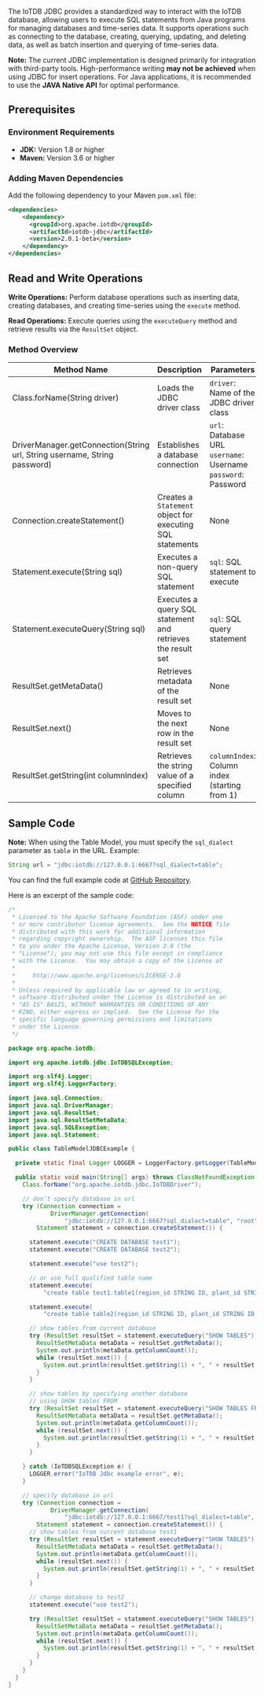 <!--

    Licensed to the Apache Software Foundation (ASF) under one
    or more contributor license agreements.  See the NOTICE file
    distributed with this work for additional information
    regarding copyright ownership.  The ASF licenses this file
    to you under the Apache License, Version 2.0 (the
    "License"); you may not use this file except in compliance
    with the License.  You may obtain a copy of the License at
    
        http://www.apache.org/licenses/LICENSE-2.0
    
    Unless required by applicable law or agreed to in writing,
    software distributed under the License is distributed on an
    "AS IS" BASIS, WITHOUT WARRANTIES OR CONDITIONS OF ANY
    KIND, either express or implied.  See the License for the
    specific language governing permissions and limitations
    under the License.

-->

The IoTDB JDBC provides a standardized way to interact with the IoTDB database, allowing users to execute SQL statements from Java programs for managing databases and time-series data. It supports operations such as connecting to the database, creating, querying, updating, and deleting data, as well as batch insertion and querying of time-series data.

**Note:** The current JDBC implementation is designed primarily for integration with third-party tools. High-performance writing **may not be achieved** when using JDBC for insert operations. For Java applications, it is recommended to use the **JAVA Native API** for optimal performance.

## Prerequisites

### **Environment Requirements**

- **JDK:** Version 1.8 or higher
- **Maven:** Version 3.6 or higher

### **Adding Maven Dependencies**

Add the following dependency to your Maven `pom.xml` file:

```XML
<dependencies>
    <dependency>
      <groupId>org.apache.iotdb</groupId>
      <artifactId>iotdb-jdbc</artifactId>
      <version>2.0.1-beta</version>
    </dependency>
</dependencies>
```

## Read and Write Operations

**Write Operations:** Perform database operations such as inserting data, creating databases, and creating time-series using the `execute` method.

**Read Operations:** Execute queries using the `executeQuery` method and retrieve results via the `ResultSet` object.

### Method Overview

| **Method Name**                                              | **Description**                                             | **Parameters**                                               | **Return Value**                                  |
| ------------------------------------------------------------ | ----------------------------------------------------------- | ------------------------------------------------------------ | ------------------------------------------------- |
| Class.forName(String driver)                                 | Loads the JDBC driver class                                 | `driver`: Name of the JDBC driver class                      | `Class`: Loaded class object                      |
| DriverManager.getConnection(String url, String username, String password) | Establishes a database connection                           | `url`: Database URL `username`: Username `password`: Password | `Connection`: Database connection object          |
| Connection.createStatement()                                 | Creates a `Statement` object for executing SQL statements   | None                                                         | `Statement`: SQL execution object                 |
| Statement.execute(String sql)                                | Executes a non-query SQL statement                          | `sql`: SQL statement to execute                              | `boolean`: Indicates if a `ResultSet` is returned |
| Statement.executeQuery(String sql)                           | Executes a query SQL statement and retrieves the result set | `sql`: SQL query statement                                   | `ResultSet`: Query result set                     |
| ResultSet.getMetaData()                                      | Retrieves metadata of the result set                        | None                                                         | `ResultSetMetaData`: Metadata object              |
| ResultSet.next()                                             | Moves to the next row in the result set                     | None                                                         | `boolean`: Whether the move was successful        |
| ResultSet.getString(int columnIndex)                         | Retrieves the string value of a specified column            | `columnIndex`: Column index (starting from 1)                | `String`: Column value                            |

## Sample Code

**Note:** When using the Table Model, you must specify the `sql_dialect` parameter as `table` in the URL. Example:

```Java
String url = "jdbc:iotdb://127.0.0.1:6667?sql_dialect=table";
```

You can find the full example code at [GitHub Repository](https://github.com/apache/iotdb/blob/master/example/jdbc/src/main/java/org/apache/iotdb/TableModelJDBCExample.java).

Here is an excerpt of the sample code:

```Java
/*
 * Licensed to the Apache Software Foundation (ASF) under one
 * or more contributor license agreements.  See the NOTICE file
 * distributed with this work for additional information
 * regarding copyright ownership.  The ASF licenses this file
 * to you under the Apache License, Version 2.0 (the
 * "License"); you may not use this file except in compliance
 * with the License.  You may obtain a copy of the License at
 *
 *     http://www.apache.org/licenses/LICENSE-2.0
 *
 * Unless required by applicable law or agreed to in writing,
 * software distributed under the License is distributed on an
 * "AS IS" BASIS, WITHOUT WARRANTIES OR CONDITIONS OF ANY
 * KIND, either express or implied.  See the License for the
 * specific language governing permissions and limitations
 * under the License.
 */

package org.apache.iotdb;

import org.apache.iotdb.jdbc.IoTDBSQLException;

import org.slf4j.Logger;
import org.slf4j.LoggerFactory;

import java.sql.Connection;
import java.sql.DriverManager;
import java.sql.ResultSet;
import java.sql.ResultSetMetaData;
import java.sql.SQLException;
import java.sql.Statement;

public class TableModelJDBCExample {

  private static final Logger LOGGER = LoggerFactory.getLogger(TableModelJDBCExample.class);

  public static void main(String[] args) throws ClassNotFoundException, SQLException {
    Class.forName("org.apache.iotdb.jdbc.IoTDBDriver");

    // don't specify database in url
    try (Connection connection =
            DriverManager.getConnection(
                "jdbc:iotdb://127.0.0.1:6667?sql_dialect=table", "root", "root");
        Statement statement = connection.createStatement()) {

      statement.execute("CREATE DATABASE test1");
      statement.execute("CREATE DATABASE test2");

      statement.execute("use test2");

      // or use full qualified table name
      statement.execute(
          "create table test1.table1(region_id STRING ID, plant_id STRING ID, device_id STRING ID, model STRING ATTRIBUTE, temperature FLOAT MEASUREMENT, humidity DOUBLE MEASUREMENT) with (TTL=3600000)");

      statement.execute(
          "create table table2(region_id STRING ID, plant_id STRING ID, color STRING ATTRIBUTE, temperature FLOAT MEASUREMENT, speed DOUBLE MEASUREMENT) with (TTL=6600000)");

      // show tables from current database
      try (ResultSet resultSet = statement.executeQuery("SHOW TABLES")) {
        ResultSetMetaData metaData = resultSet.getMetaData();
        System.out.println(metaData.getColumnCount());
        while (resultSet.next()) {
          System.out.println(resultSet.getString(1) + ", " + resultSet.getInt(2));
        }
      }

      // show tables by specifying another database
      // using SHOW tables FROM
      try (ResultSet resultSet = statement.executeQuery("SHOW TABLES FROM test1")) {
        ResultSetMetaData metaData = resultSet.getMetaData();
        System.out.println(metaData.getColumnCount());
        while (resultSet.next()) {
          System.out.println(resultSet.getString(1) + ", " + resultSet.getInt(2));
        }
      }

    } catch (IoTDBSQLException e) {
      LOGGER.error("IoTDB Jdbc example error", e);
    }

    // specify database in url
    try (Connection connection =
            DriverManager.getConnection(
                "jdbc:iotdb://127.0.0.1:6667/test1?sql_dialect=table", "root", "root");
        Statement statement = connection.createStatement()) {
      // show tables from current database test1
      try (ResultSet resultSet = statement.executeQuery("SHOW TABLES")) {
        ResultSetMetaData metaData = resultSet.getMetaData();
        System.out.println(metaData.getColumnCount());
        while (resultSet.next()) {
          System.out.println(resultSet.getString(1) + ", " + resultSet.getInt(2));
        }
      }

      // change database to test2
      statement.execute("use test2");

      try (ResultSet resultSet = statement.executeQuery("SHOW TABLES")) {
        ResultSetMetaData metaData = resultSet.getMetaData();
        System.out.println(metaData.getColumnCount());
        while (resultSet.next()) {
          System.out.println(resultSet.getString(1) + ", " + resultSet.getInt(2));
        }
      }
    }
  }
}
```